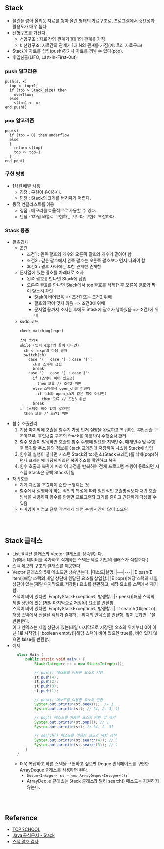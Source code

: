 ## Stack
* 물건을 쌓아 올리듯 자료를 쌓아 올린 형태의 자료구조로, 프로그램에서 중요성과 활용도가 매우 높다.
* 선형구조를 가진다.
  * 선형구조 : 자료 간의 관계가 1대 1의 관계를 가짐
  * 비선형구조: 자료간의 관계가 1대 N의 관계를 가짐(예: 트리 자료구조)
* Stack에 자료를 삽입(push)하거나 자료를 꺼낼 수 있다(pop).
* 후입선출(LIFO, Last-In-First-Out)

### push 알고리즘
```
push(s, x)
  top <- top+1;
  if (top > Stack_size) then
    overflow;
  else
    s(top) <- x;
end push()
```

### pop 알고리즘
```
pop(s)
  if (top = 0) then underflow
  else
  {
    return s(top)
    top <- top-1
  }
end pop()
```

### 구현 방법
* 1차원 배열 사용
  * 장점 : 구현이 용이하다.
  * 단점 : Stack의 크기를 변경하기 어렵다.
* 동적 연결리스트를 이용
  * 장점 : 메모리를 효율적으로 사용할 수 있다.
  * 단점 : 1차원 배열로 구현하는 것보다 구현이 복잡하다.

### Stack 응용
* 괄호검사
  * 조건
    * 조건1 : 왼쪽 괄호의 개수와 오른쪽 괄호의 개수가 같아야 함
    * 조건2 : 같은 괄호에서 왼쪽 괄호는 오른쪽 괄호보다 먼저 나와야 함
    * 조건3 : 괄호 사이에는 포함 관계만 존재함
  * 문자열에 있는 괄호를 차례대로 조사
    * 왼쪽 괄호를 만나면 Stack에 삽입
    * 오른쪽 괄호를 만나면 Stack에서 top 괄호를 삭제한 후 오른쪽 괄호와 짝이 맞는지 확인
      * Stak이 비어있음 => 조건1 또는 조건2 위배
      * 괄호의 짝이 맞지 않음 => 조건3에 위배
      * 문자열 끝까지 조사한 후에도 Stack에 괄호가 남아있음 => 조건1에 위배
  * sudo 코드
    ```
    check_matching(expr)

    스택 초기화
    while (입력 expr의 끝이 아니면)
      ch <- expr의 다음 글자
      switch(ch)
        case '(': case '[': case '{':
          ch를 스택에 삽입
          break
        case ')': case ']': case'}':
          if (스택이 비어 있으면)
            then 오류 // 조건2 위반
          else 스택에서 open_ch를 꺼낸다
            if (ch와 open_ch가 같은 짝이 아니면)
              then 오류 // 조건3 위반
          break
    if (스택이 비어 있지 않으면)
      then 오류 // 조건1 위반
    ```
* 함수 호출관리
    1. 가장 마지막에 호출된 함수가 가장 먼저 실행을 완료하고 복귀하는 후입선출 구조이므로, 후입선출 구조의 Stack을 이용하여 수행순서 관리
    2. 함수 호출이 발생하면 호출한 함수 수행에 필요한 지역변수, 매개변수 및 수행 후 복귀할 주소 등의 정보를 Stack 프레임에 저장하여 시스템 Stack에 삽입
    3. 함수의 실행이 끝나면 시스템 Stack의 top원소(Stack 프레임)를 삭제(pop)하면서 프레임에 저장되어있던 복귀주소를 확인하고 복귀
    4. 함수 호출과 복귀에 따라 이 과정을 반복하여 전체 프로그램 수행이 종료되면 시스템 Stack은 공백 Stack이 됨
* 재귀호출
  * 자기 자신을 호출하여 순환 수행되는 것
  * 함수에서 실행해야 하는 작업의 특성에 따라 일반적인 호출방식보다 재귀 호출 방식을 사용하여 함수를 만들면 프로그램의 크기를 줄이고 간단하게 작성할 수 있음
  * 디버깅이 어렵고 잘못 작성하게 되면 수행 시간이 많이 소요됨

<br><br>

## Stack 클래스
* List 컬렉션 클래스의 Vector 클래스를 상속받는다. <br>
  (뒤에서 데이터를 추가하고 삭제하는 스택은 배열 기반의 클래스가 적합하다.)
* 스택 메모리 구조의 클래스를 제공한다.
* Vector 클래스의 5개 메소드만 상속받는다.
  |메소드|설명|
  |---|---|
  |E push(E item)|해당 스택의 제일 상단에 전달된 요소를 삽입함.|
  |E pop()|해당 스택의 제일 상단에 있는(제일 마지막으로 저장된) 요소를 반환하고, 해당 요소를 스택에서 제거함. <br> 스택이 비어 있다면, EmptyStackException이 발생함.|
  |E peek()|해당 스택의 제일 상단에 있는(제일 마지막으로 저장된) 요소를 반환함. <br> 스택이 비어 있다면, EmptyStackException이 발생함.|
  |int search(Object o)|해당 스택에서 전달된 객체가 존재하는 위치의 인덱스를 반환함. 찾지 못하면 -1을 반환한다. <br> 이때 인덱스는 제일 상단에 있는(제일 마지막으로 저장된) 요소의 위치부터 0이 아닌 1로 시작함.|
  |boolean empty()|해당 스택이 비어 있으면 true를, 비어 있지 않으면 false를 반환함.|
* 예제
  ```java
    class Main {
        public static void main() {
            Stack<Integer> st = new Stack<Integer>();

            // push() 메소드를 이용한 요소의 저장
            st.push(4);
            st.push(2);
            st.push(3);
            st.push(1);

            // peek() 메소드를 이용한 요소의 반환
            System.out.println(st.peek());  // 1
            System.out.println(st); // [4, 2, 3, 1]

            // pop() 메소드를 이용한 요소의 반환 및 제거
            System.out.println(st.pop()); // 1
            System.out.println(st); // [4, 2, 3]

            // search() 메소드를 이용한 요소의 위치 검색
            System.out.println(st.search(4)); // 3
            System.out.println(st.search(3)); // 1
        }
    }
  ```
  * 더욱 복잡하고 빠른 스택을 구현하고 싶으면 Deque 인터페이스를 구현한 ArrayDeque 클래스를 사용하면 된다. <br>
    * ``Deque<Integer> st = new ArrayDeque<Integer>();``
    * ArrayDeque 클래스는 Stack 클래스와 달리 search() 메소드는 지원하지 않는다.

<br><br>

## Reference
* [TCP SCHOOL](http://www.tcpschool.com/java/java_collectionFramework_stackQueue)
* [Java 공식문서 - Stack](https://docs.oracle.com/javase/8/docs/api/)
* [스택 괄호 검사](https://comdolidol-i.tistory.com/45)
